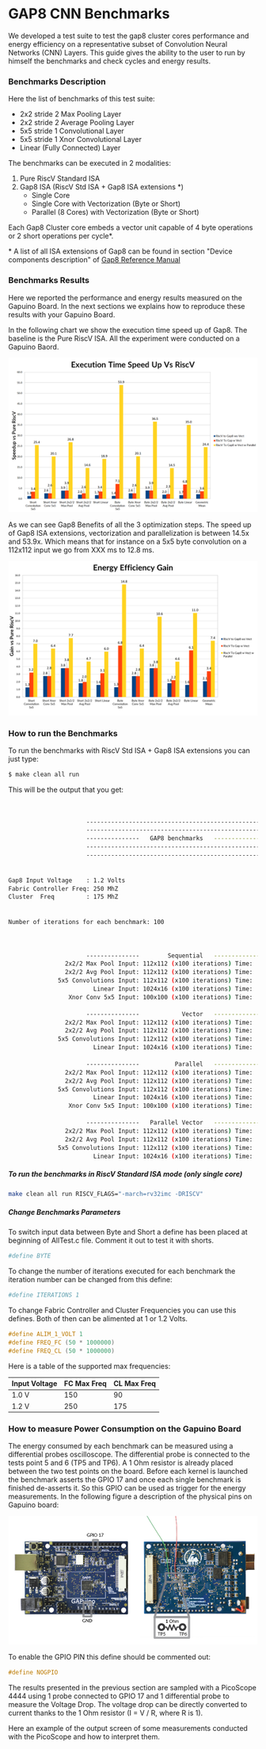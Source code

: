 # GAP8 CNN Benchmarks

We developed a test suite to test the gap8 cluster cores performance and energy efficiency on a representative subset of Convolution Neural Networks (CNN) Layers. This guide gives the ability to the user to run by himself the benchmarks and check cycles and energy results.


### Benchmarks Description

Here the list of benchmarks of this test suite:

- 2x2 stride 2 Max Pooling Layer
- 2x2 stride 2 Average Pooling Layer
- 5x5 stride 1 Convolutional Layer
- 5x5 stride 1 Xnor Convolutional Layer
- Linear (Fully Connected) Layer

The benchmarks can be executed in 2 modalities:

1. Pure RiscV Standard ISA
2. Gap8 ISA (RiscV Std ISA + Gap8 ISA extensions \*)
    - Single Core
    - Single Core with Vectorization (Byte or Short)
    - Parallel (8 Cores) with Vectorization (Byte or Short)

Each Gap8 Cluster core embeds a vector unit capable of 4 byte operations or 2 short operations per cycle*.

\* A list of all ISA extensions of Gap8 can be found in section "Device components description" of [Gap8 Reference Manual](https://greenwaves-technologies.com/sdk-manuals/)

### Benchmarks Results

Here we reported the performance and energy results measured on the Gapuino Board. In the next sections we explains how to reproduce these results with your Gapuino Board.

In the following chart we show the execution time speed up of Gap8. The baseline is the Pure RiscV ISA. All the experiment were conducted on a Gapuino Baord.

![](imgs/compute.png "Compute Comparison")

As we can see Gap8 Benefits of all the 3 optimization steps. The speed up of Gap8 ISA extensions, vectorization and parallelization is between 14.5x and 53.9x. Which means that for instance on a 5x5 byte convolution on a 112x112 input we go from XXX ms to 12.8 ms. 


![](imgs/energy.png "Energy Comparison")


### How to run the Benchmarks

To run the benchmarks with RiscV Std ISA + Gap8 ISA extensions you can just type:

~~~sh
$ make clean all run
~~~

This will be the output that you get:

~~~sh


                      --------------------------------------------------------
                      --------------------------------------------------------
                      ---------------   GAP8 benchmarks   --------------------
                      --------------------------------------------------------
                      --------------------------------------------------------


Gap8 Input Voltage    : 1.2 Volts
Fabric Controller Freq: 250 MhZ
Cluster  Freq         : 175 MhZ


Number of iterations for each benchmark: 100



                      ---------------        Sequential   ---------------
                2x2/2 Max Pool Input: 112x112 (x100 iterations) Time:      14557 uSec. Cycles:    2573762
                2x2/2 Avg Pool Input: 112x112 (x100 iterations) Time:      14527 uSec. Cycles:    2573659
              5x5 Convolutions Input: 112x112 (x100 iterations) Time:     520813 uSec. Cycles:   92241320
                        Linear Input: 1024x16 (x100 iterations) Time:      32532 uSec. Cycles:    5765099
                 Xnor Conv 5x5 Input: 100x100 (x100 iterations) Time:      80994 uSec. Cycles:   14349428

                      ---------------            Vector   ---------------
                2x2/2 Max Pool Input: 112x112 (x100 iterations) Time:      16174 uSec. Cycles:    2864082
                2x2/2 Avg Pool Input: 112x112 (x100 iterations) Time:      12696 uSec. Cycles:    2249276
              5x5 Convolutions Input: 112x112 (x100 iterations) Time:     100067 uSec. Cycles:   17741015
                        Linear Input: 1024x16 (x100 iterations) Time:       8270 uSec. Cycles:    1465880

                      ---------------          Parallel   ---------------
                2x2/2 Max Pool Input: 112x112 (x100 iterations) Time:       2167 uSec. Cycles:     382837
                2x2/2 Avg Pool Input: 112x112 (x100 iterations) Time:       2136 uSec. Cycles:     380589
              5x5 Convolutions Input: 112x112 (x100 iterations) Time:      72052 uSec. Cycles:   12810568
                        Linear Input: 1024x16 (x100 iterations) Time:       4425 uSec. Cycles:     790475
                 Xnor Conv 5x5 Input: 100x100 (x100 iterations) Time:       9704 uSec. Cycles:    1729797

                      ---------------   Parallel Vector   ---------------
                2x2/2 Max Pool Input: 112x112 (x100 iterations) Time:       2014 uSec. Cycles:     355563
                2x2/2 Avg Pool Input: 112x112 (x100 iterations) Time:       1861 uSec. Cycles:     332328
              5x5 Convolutions Input: 112x112 (x100 iterations) Time:      12848 uSec. Cycles:    2281309
                        Linear Input: 1024x16 (x100 iterations) Time:       1252 uSec. Cycles:     223484

~~~



##### To run the benchmarks in RiscV Standard ISA mode (only single core)

~~~sh
make clean all run RISCV_FLAGS="-march=rv32imc -DRISCV"
~~~


##### Change Benchmarks Parameters

To switch input data between Byte and Short a define has been placed at beginning of AllTest.c file. Comment it out to test it with shorts.

~~~sh
#define BYTE
~~~

To change the number of iterations executed for each benchmark the iteration number can be changed from this define:

~~~sh
#define ITERATIONS 1
~~~

To change Fabric Controller and Cluster Frequencies you can use this defines. Both of then can be alimented at 1 or 1.2 Volts.

~~~c
#define ALIM_1_VOLT 1
#define FREQ_FC (50 * 1000000)
#define FREQ_CL (50 * 1000000)
~~~

Here is a table of the supported max frequencies:

| Input Voltage |  FC Max Freq    | CL Max Freq   |
|    ---        |---              |    ---        |
| 1.0 V         |  150            |      90       |
| 1.2 V         |  250            |     175       |


### How to measure Power Consumption on the Gapuino Board

The energy consumed by each benchmark can be measured using a differential probes oscilloscope. The differential probe is connected to the tests point 5 and 6 (TP5 and TP6). A 1 Ohm resistor is already placed between the two test points on the board. Before each kernel is launched the benchmark asserts the GPIO 17 and once each single benchmark is finished de-asserts it. So this GPIO can be used as trigger for the energy measurements. In the following figure a description of the physical pins on Gapuino board:

![](imgs/bechmarkSetup.png "Gapuino Energy Measurements")

To enable the GPIO PIN this define should be commented out:

~~~c
#define NOGPIO
~~~

The results presented in the previous section are sampled with a PicoScope 4444 using 1 probe connected to GPIO 17 and 1 differential probe to measure the Voltage Drop. The voltage drop can be directly converted to current thanks to the 1 Ohm resistor (I = V / R, where R is 1).

Here an example of the output screen of some measurements conducted with the PicoScope and how to interpret them.
